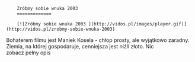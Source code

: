 
        Zróbmy sobie wnuka 2003 
        =============
        
        [![Zróbmy sobie wnuka 2003 ](http://vidos.pl/images/player.gif)](http://vidos.pl/zrobmy-sobie-wnuka-2003)
        
        
 Bohaterem filmu jest Maniek Kosela - chłop prosty, ale wyjątkowo zaradny. Ziemia, na której gospodaruje, cenniejsza jest niźli złoto. Nic zobacz pełny opis
    